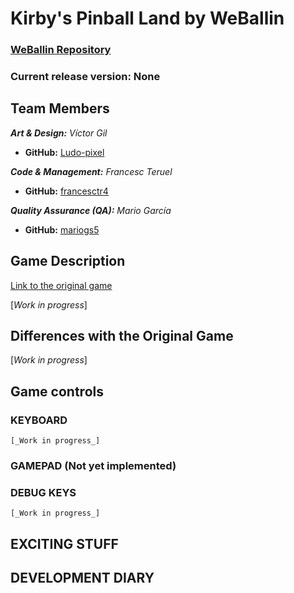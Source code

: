 # Kirby's Pinball Land by WeBallin

### [WeBallin Repository](https://github.com/francesctr4/WeBallin)

### Current release version: None

## Team Members

_**Art & Design:** Víctor Gil_
* **GitHub:** [Ludo-pixel](https://github.com/Ludo-pixel)

_**Code & Management:** Francesc Teruel_
* **GitHub:** [francesctr4](https://github.com/francesctr4)

_**Quality Assurance (QA):** Mario García_
* **GitHub:** [mariogs5](https://github.com/mariogs5)

## Game Description

[Link to the original game](https://youtu.be/zwrw-k74TOU)

[_Work in progress_]

## Differences with the Original Game

[_Work in progress_]

## Game controls

### KEYBOARD ###
	
	[_Work in progress_]
	
### GAMEPAD (Not yet implemented) ###



### DEBUG KEYS ###

	[_Work in progress_]
	
## EXCITING STUFF

## DEVELOPMENT DIARY
